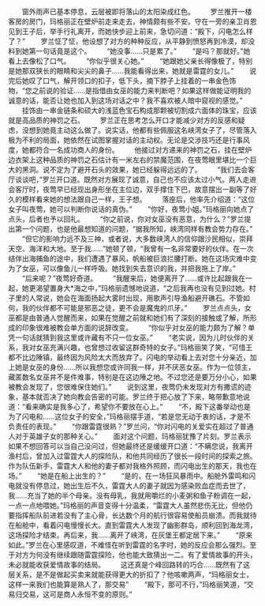 　　窗外雨声已基本停息，云层被即将落山的太阳染成红色。
　　罗兰推开一楼客房的房门，玛格丽正在壁炉前走来走去，神情颇有些不安。守在一旁的亲卫肖恩见到王子后，举手行礼离开，而她快步迎上前来，急切问道：“殿下，闪电怎么样了？”
　　罗兰怔了怔，他设想了对方的种种反应，从平静到愤怒再到冷漠，却没料到她第一句话竟是这个。
　　“她没事……只是累了。”
　　“是吗？那就好。”她看上去像松了口气。
　　“你似乎很关心她。”
　　“她跟她父亲长得像极了，特别是她那双狭长的眼睛和尖尖的鼻子……我能看得出来，她就是雷霆的女儿。”
　　说完后她叹了口气，解开领口的扣子，低下头，摘下脖子上挂着的一串金色饰物，“您之前说的验证……是指借由女巫的能力来判断吧？如果这样做能证明我的诚意的话，能否让她也加入到这场对话之中？我不喜欢被人暗中窥视的感觉。”
　　挂饰由一串金链条和硕大的浅蓝色宝石构成那颗被切割成六面体的珠宝，应该就是高品质的神罚之石。
　　罗兰正在思考怎么开口才能减少对方的反感和疑虑，没想到她竟主动这么做了。说实话，他都有些佩服这名峡湾女子了，尽管落入极为不利的局面，她依然在试图掌握对话的主动权。无论是交涉技巧还是行事风度，她都符合一名成功商人的身份。
　　他接过对方递来的神罚之石，挂在壁炉边衣架上这种品质的神罚之石估计有一米左右的禁魔范围，在夜莺眼里堪比一个巨大的黑洞。说不定为了避开石头的效果，她已经躲得远远的了。
　　“我们去会客厅谈谈吧，”罗兰开口道。既然对方展现了诚意，自己也不应该太过小气。两人走进会客厅时，夜莺早已经现出身形坐在主位边，双手撑住下巴，故意摆出一副等了好久的模样看来她的想法跟自己一样，王子想。
　　落座后，他率先介绍道：“这位女子叫夜莺，她可以判断你说话的真伪。”
　　“你好，夜莺小姐。”玛格丽向她点了点头，后者也予以回礼。
　　“你之前说，你对女巫没有恶意，为什么？”罗兰提出第一个问题，也是他最想知道的问题，“据我所知，峡湾同样有教会势力存在。”
　　“但它的影响力远不及三神，或者说，大多数峡湾人的信仰跟沙民相似，崇拜天空、海洋和大地。至于我……”她顿了顿，“我曾有一名非常要好的伙伴。在一次结伴出海捕鱼的途中，我们遭遇了暴风，帆船被巨浪拦腰打断。她在这场灾难中变为了女巫，可以像鱼儿一样呼吸。她找到失去意识的我，并把我拖上了岸。”
　　“后来呢？”夜莺好奇道。
　　“我醒来后，她便离开了……或许比起跟我在一起，她更渴望置身大*海之中，”玛格丽遗憾地说道，“之后我再也没有见到过她。村子里的人常说，她会在海面扬起大雾时出现，用歌声引导渔船避开礁石。不管如何，我的伙伴都不可能是邪恶之徒，更不会是魔鬼的爪牙。”
　　罗兰点点头，女巫都是由普通人觉醒而来，如果在觉醒之前就和她们有了深刻的接触或了解，所形成的印象很难被教会单方面的说辞改变。
　　“你似乎对女巫的能力颇为了解？单凭一句话就猜到我这里或许藏有不只一位女巫。”
　　“老实说，因为儿时伙伴的关系，我对女巫充满兴趣，也曾想过收留这群奇特的女子。”玛格丽笑了笑，“可惜王都不比边陲镇，最终因为风险太大而放弃了。闪电的举动看上去对您十分亲近，加上她是女巫的身份……所以我想您或许同我一样，并不厌恶女巫。作为一位领主，藏匿数名女巫并不是件难事，特别是在这边陲之地。不过您还是要万分小心，如果被教会发现了，您很难保住她们。”
　　说到这里，夜莺仍未发现对方有撒谎的迹象，基本就否决了她向教会告密的可能。罗兰终于把心放了下来，略带歉意地说道：“看来确实是我多心了，希望你不要放在心上。”
　　“不，殿下这番举动也是为了闪电和……这位女子的安全，”玛格丽摆手道，“若是您无动于衷的话，才是不负责任的表现。”
　　“你跟雷霆很熟？”罗兰问，“你对闪电的关爱实在超过了普通人对于英雄子女的那种关心。”
　　面对这个问题，玛格丽犹豫了片刻。罗兰表示如果不想回答可以当自己没问过，但她最终还是缓缓开口道：“不瞒您说，我离开渔村后，曾加入过雷霆大人的探险队，和他共同经历了很长一段时间的探索之旅。作为队伍新手，雷霆大人和他的妻子都对我格外照顾，而闪电出生的那天，我也在场。”
　　“她是在船上出生的？”
　　“是的，在一场狂风暴雨中。船舱外雷鸣和闪电就没有停息过，她出生后不久，雷霆大人的妻子就因为感染败血症而去世了，我……充当了她的半个母亲。没有母乳，我就用嚼烂的小麦粥和鱼子粉调在一起，一点一点地喂她。”玛格丽的声音变得十分温柔，“雷霆大人虽然悲伤无比，但他仍要指挥船队前进若没有了主心骨，长达数个月的航行很容易使船员崩溃。而我就待在船舱中，看着闪电慢慢长大。直到雷霆大人发现了幽影群岛，顺利回到海龙湾，这场探险才结束。再后来，我……离开了峡湾，在灰堡王都定居下来。”
　　“原来如此。”罗兰在心里感叹道，不难怪在听到雷霆的名字时，她的反应会那么强烈。至于对方为何没有继续跟随雷霆探险，他也能大致猜出一二。有了爱情故事的开头，未必就能收获爱情故事的结局。
　　这还真是个峰回路转的巧合……既然有了这层关系，是不是做起买卖来就能获得更大的折扣了？他咳嗽两声，“玛格丽女士，这样一来我们也能算是熟人了，那交易”
　　“殿下，那可不行，”玛格丽笑道，“交易归交易，这可是商人永恒不变的原则。”